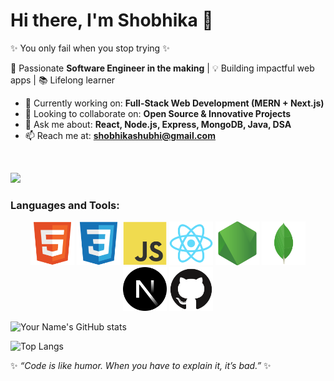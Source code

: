 # Hi there, I'm Shobhika 👋
✨ You only fail when you stop trying ✨

🚀 Passionate **Software Engineer in the making** | 💡 Building impactful web apps | 📚 Lifelong learner  

- 🔭 Currently working on: **Full-Stack Web Development (MERN + Next.js)**   
- 👯 Looking to collaborate on: **Open Source & Innovative Projects**  
- 💬 Ask me about: **React, Node.js, Express, MongoDB, Java, DSA**  
- 📫 Reach me at: **shobhikashubhi@gmail.com**  

</br> 

![](https://komarev.com/ghpvc/?username=Shobhika-123or=brightgreen)

### Languages and Tools:
<p align="center"> 
  <img src="https://raw.githubusercontent.com/devicons/devicon/master/icons/html5/html5-original.svg" alt="html5" width="70" height="70"/> 
  <img src="https://raw.githubusercontent.com/devicons/devicon/master/icons/css3/css3-original.svg" alt="css3" width="70" height="70"/> 
  <img src="https://raw.githubusercontent.com/devicons/devicon/master/icons/javascript/javascript-original.svg" alt="javascript" width="70" height="70"/> 
  <img src="https://raw.githubusercontent.com/devicons/devicon/master/icons/react/react-original.svg" alt="react" width="70" height="70"/> 
  <img src="https://raw.githubusercontent.com/devicons/devicon/master/icons/nodejs/nodejs-original.svg" alt="nodejs" width="70" height="70"/>
  <img src="https://raw.githubusercontent.com/devicons/devicon/master/icons/mongodb/mongodb-original.svg" alt="mongodb" width="70" height="70"/>
  <img src="https://raw.githubusercontent.com/devicons/devicon/master/icons/nextjs/nextjs-original.svg" alt="nextjs" width="70" height="70"/>
  <img src="https://raw.githubusercontent.com/devicons/devicon/master/icons/github/github-original.svg" alt="github" width="70" height="70"/>
</p>

![Your Name's GitHub stats](https://github-readme-stats.vercel.app/api?username=shobhikaa16&show_icons=true&theme=radical)  

![Top Langs](https://github-readme-stats.vercel.app/api/top-langs/?username=shobhikaa16&layout=compact&theme=radical)


✨ _“Code is like humor. When you have to explain it, it’s bad.”_ ✨  

